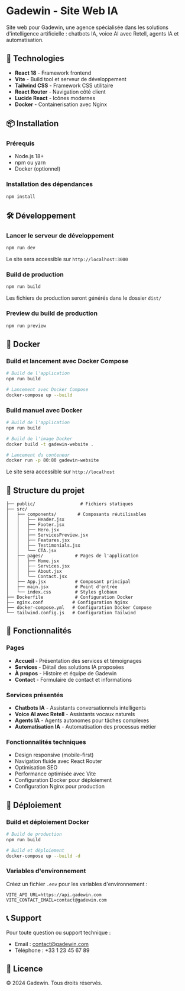 # Gadewin - Site Web IA

Site web pour Gadewin, une agence spécialisée dans les solutions d'intelligence artificielle : chatbots IA, voice AI avec Retell, agents IA et automatisation.

## 🚀 Technologies

- **React 18** - Framework frontend
- **Vite** - Build tool et serveur de développement
- **Tailwind CSS** - Framework CSS utilitaire
- **React Router** - Navigation côté client
- **Lucide React** - Icônes modernes
- **Docker** - Containerisation avec Nginx

## 📦 Installation

### Prérequis
- Node.js 18+ 
- npm ou yarn
- Docker (optionnel)

### Installation des dépendances
```bash
npm install
```

## 🛠️ Développement

### Lancer le serveur de développement
```bash
npm run dev
```

Le site sera accessible sur `http://localhost:3000`

### Build de production
```bash
npm run build
```

Les fichiers de production seront générés dans le dossier `dist/`

### Preview du build de production
```bash
npm run preview
```

## 🐳 Docker

### Build et lancement avec Docker Compose
```bash
# Build de l'application
npm run build

# Lancement avec Docker Compose
docker-compose up --build
```

### Build manuel avec Docker
```bash
# Build de l'application
npm run build

# Build de l'image Docker
docker build -t gadewin-website .

# Lancement du conteneur
docker run -p 80:80 gadewin-website
```

Le site sera accessible sur `http://localhost`

## 📁 Structure du projet

```
├── public/                 # Fichiers statiques
├── src/
│   ├── components/        # Composants réutilisables
│   │   ├── Header.jsx
│   │   ├── Footer.jsx
│   │   ├── Hero.jsx
│   │   ├── ServicesPreview.jsx
│   │   ├── Features.jsx
│   │   ├── Testimonials.jsx
│   │   └── CTA.jsx
│   ├── pages/            # Pages de l'application
│   │   ├── Home.jsx
│   │   ├── Services.jsx
│   │   ├── About.jsx
│   │   └── Contact.jsx
│   ├── App.jsx           # Composant principal
│   ├── main.jsx          # Point d'entrée
│   └── index.css         # Styles globaux
├── Dockerfile            # Configuration Docker
├── nginx.conf           # Configuration Nginx
├── docker-compose.yml   # Configuration Docker Compose
└── tailwind.config.js   # Configuration Tailwind
```

## 🎨 Fonctionnalités

### Pages
- **Accueil** - Présentation des services et témoignages
- **Services** - Détail des solutions IA proposées
- **À propos** - Histoire et équipe de Gadewin
- **Contact** - Formulaire de contact et informations

### Services présentés
- **Chatbots IA** - Assistants conversationnels intelligents
- **Voice AI avec Retell** - Assistants vocaux naturels
- **Agents IA** - Agents autonomes pour tâches complexes
- **Automatisation IA** - Automatisation des processus métier

### Fonctionnalités techniques
- Design responsive (mobile-first)
- Navigation fluide avec React Router
- Optimisation SEO
- Performance optimisée avec Vite
- Configuration Docker pour déploiement
- Configuration Nginx pour production

## 🚀 Déploiement

### Build et déploiement Docker
```bash
# Build de production
npm run build

# Build et déploiement
docker-compose up --build -d
```

### Variables d'environnement
Créez un fichier `.env` pour les variables d'environnement :
```
VITE_API_URL=https://api.gadewin.com
VITE_CONTACT_EMAIL=contact@gadewin.com
```

## 📞 Support

Pour toute question ou support technique :
- Email : contact@gadewin.com
- Téléphone : +33 1 23 45 67 89

## 📄 Licence

© 2024 Gadewin. Tous droits réservés.
